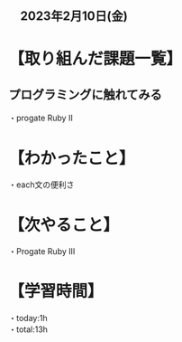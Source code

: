 ## 　2023年2月10日(金)

# 【取り組んだ課題一覧】
## プログラミングに触れてみる
・progate Ruby II
# 【わかったこと】
・each文の便利さ
# 【次やること】
・Progate Ruby III
# 【学習時間】
・today:1h  
・total:13h
